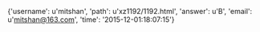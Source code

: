 {'username': u'mitshan', 'path': u'xz1192/1192.html', 'answer': u'B', 'email': u'mitshan@163.com', 'time': '2015-12-01:18:07:15'}